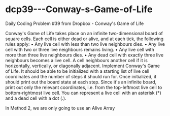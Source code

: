 # dcp39---Conway-s-Game-of-Life
Daily Coding Problem #39 from Dropbox - Conway's Game of Life


Conway's Game of Life takes place on an infinite two-dimensional board of square cells. Each cell is either dead or alive, and at each tick, the following rules apply:
•	Any live cell with less than two live neighbours dies.
•	Any live cell with two or three live neighbours remains living.
•	Any live cell with more than three live neighbours dies.
•	Any dead cell with exactly three live neighbours becomes a live cell.
A cell neighbours another cell if it is horizontally, vertically, or diagonally adjacent.
Implement Conway's Game of Life. It should be able to be initialized with a starting list of live cell coordinates and the number of steps it should run for. Once initialized, it should print out the board state at each step. Since it's an infinite board, print out only the relevant coordinates, i.e. from the top-leftmost live cell to bottom-rightmost live cell.
You can represent a live cell with an asterisk (*) and a dead cell with a dot (.).

In Method 2, we are only going to use an Alive Array


